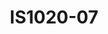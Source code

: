 ---
featured: true
title: IS1020-07
tags:
- Island
width: 10
length: 20
description: Small footprint with a BIG impact! Attract attention from a 360 degree
  view. This booth has it all; floating design, monitors, storage podiums and lots
  of signage space to make your message shine at any event.</br></br>Includes:<ul><li>All
  Hardware as shown</li><li>New Graphics with your artwork</li><li>Lights</li><li>Counter</li><li>Furniture*
  (as per availability)</li><li>Friendly Expert Project Management</li></ul></br>Rent
  excludes flooring</br>*Own excludes furniture, flooring & monitors
rent: 36990
own: 72900
obj: ff3d903230fe4dadb6978cc26d07f345
images:
- url: assets/img/booths/IS1020-07/1.jpg
- url: assets/img/booths/IS1020-07/2.jpg
- url: assets/img/booths/IS1020-07/3.jpg
- url: assets/img/booths/IS1020-07/4.jpg
- url: assets/img/booths/IS1020-07/5.jpg
- url: assets/img/booths/IS1020-07/6.jpg
- url: assets/img/booths/IS1020-07/7.jpg
---
